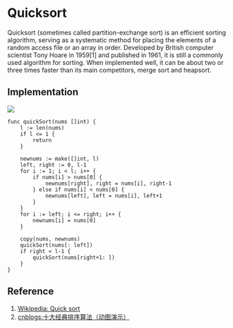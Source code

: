 # Quicksort

Quicksort (sometimes called partition-exchange sort) is an efficient sorting algorithm, serving as a systematic method for placing the elements of a random access file or an array in order. Developed by British computer scientist Tony Hoare in 1959[1] and published in 1961, it is still a commonly used algorithm for sorting. When implemented well, it can be about two or three times faster than its main competitors, merge sort and heapsort.

## Implementation

![](../images/sorting_algorithm/quick/1.gif)

```
func quickSort(nums []int) {
	l := len(nums)
	if l <= 1 {
		return
	}

	newnums := make([]int, l)
	left, right := 0, l-1
	for i := 1; i < l; i++ {
		if nums[i] > nums[0] {
			newnums[right], right = nums[i], right-1
		} else if nums[i] < nums[0] {
			newnums[left], left = nums[i], left+1
		}
	}
	for i := left; i <= right; i++ {
		newnums[i] = nums[0]
	}
	
	copy(nums, newnums)
	quickSort(nums[: left])
	if right < l-1 {
		quickSort(nums[right+1: ])
	}
}
```

## Reference

1. [Wikipedia: Quick sort](https://en.wikipedia.org/wiki/Quicksort)
1. [cnblogs:十大经典排序算法（动图演示）](https://www.cnblogs.com/onepixel/p/7674659.html)